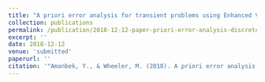 ```yaml
---
title: "A priori error analysis for transient problems using Enhanced Velocity approach in the discrete-time setting"
collection: publications
permalink: /publication/2018-12-12-paper-priori-error-analysis-discrete-time-and-EV
excerpt: ''
date: 2018-12-12
venue: 'submitted'
paperurl: ''
citation: '"Amanbek, Y., & Wheeler, M. (2018). A priori error analysis for transient problems using Enhanced Velocity approach in the discrete-time setting. arXiv preprint arXiv:1812.04809."'
---
```


